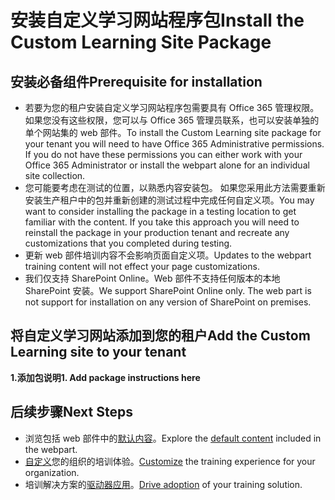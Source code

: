 # <a name="install-the-custom-learning-site-package"></a><span data-ttu-id="a0255-101">安装自定义学习网站程序包</span><span class="sxs-lookup"><span data-stu-id="a0255-101">Install the Custom Learning Site Package</span></span>

## <a name="prerequisite-for-installation"></a><span data-ttu-id="a0255-102">安装必备组件</span><span class="sxs-lookup"><span data-stu-id="a0255-102">Prerequisite for installation</span></span>

- <span data-ttu-id="a0255-p101">若要为您的租户安装自定义学习网站程序包需要具有 Office 365 管理权限。 如果您没有这些权限，您可以与 Office 365 管理员联系，也可以安装单独的单个网站集的 web 部件。</span><span class="sxs-lookup"><span data-stu-id="a0255-p101">To install the Custom Learning site package for your tenant you will need to have Office 365 Administrative permissions.  If you do not have these permissions you can either work with your Office 365 Administrator or install the webpart alone for an individual site collection.</span></span>
- <span data-ttu-id="a0255-p102">您可能要考虑在测试的位置，以熟悉内容安装包。 如果您采用此方法需要重新安装生产租户中的包并重新创建的测试过程中完成任何自定义项。</span><span class="sxs-lookup"><span data-stu-id="a0255-p102">You may want to consider installing the package in a testing location to get familiar with the content.  If you take this approach you will need to reinstall the package in your production tenant and recreate any customizations that you completed during testing.</span></span> 
- <span data-ttu-id="a0255-107">更新 web 部件培训内容不会影响页面自定义项。</span><span class="sxs-lookup"><span data-stu-id="a0255-107">Updates to the webpart training content will not effect your page customizations.</span></span>
- <span data-ttu-id="a0255-p103">我们仅支持 SharePoint Online。Web 部件不支持任何版本的本地 SharePoint 安装。</span><span class="sxs-lookup"><span data-stu-id="a0255-p103">We support SharePoint Online only. The web part is not support for installation on any version of SharePoint on premises.</span></span>

## <a name="add-the-custom-learning-site-to-your-tenant"></a><span data-ttu-id="a0255-110">将自定义学习网站添加到您的租户</span><span class="sxs-lookup"><span data-stu-id="a0255-110">Add the Custom Learning site to your tenant</span></span> 

<span data-ttu-id="a0255-111">**1.添加包说明**</span><span class="sxs-lookup"><span data-stu-id="a0255-111">**1. Add package instructions here**</span></span>



## <a name="next-steps"></a><span data-ttu-id="a0255-112">后续步骤</span><span class="sxs-lookup"><span data-stu-id="a0255-112">Next Steps</span></span>
- <span data-ttu-id="a0255-113">浏览包括 web 部件中的[默认内容](sitecontent.md)。</span><span class="sxs-lookup"><span data-stu-id="a0255-113">Explore the [default content](sitecontent.md) included in the webpart.</span></span>
- <span data-ttu-id="a0255-114">[自定义](customization.md)您的组织的培训体验。</span><span class="sxs-lookup"><span data-stu-id="a0255-114">[Customize](customization.md) the training experience for your organization.</span></span>
- <span data-ttu-id="a0255-115">培训解决方案的[驱动器应用](driveadoption.md)。</span><span class="sxs-lookup"><span data-stu-id="a0255-115">[Drive adoption](driveadoption.md) of your training solution.</span></span>

